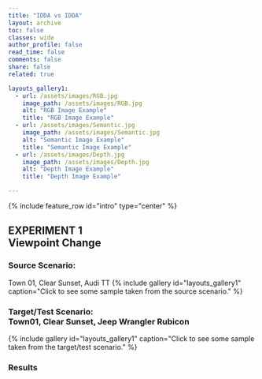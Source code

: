 ```yaml
---
title: "IDDA vs IDDA"
layout: archive
toc: false
classes: wide
author_profile: false
read_time: false
comments: false
share: false
related: true

layouts_gallery1:
  - url: /assets/images/RGB.jpg
    image_path: /assets/images/RGB.jpg
    alt: "RGB Image Example"
    title: "RGB Image Example"
  - url: /assets/images/Semantic.jpg
    image_path: /assets/images/Semantic.jpg
    alt: "Semantic Image Example"
    title: "Semantic Image Example"
  - url: /assets/images/Depth.jpg
    image_path: /assets/images/Depth.jpg
    alt: "Depth Image Example"
    title: "Depth Image Example"

---
```

{% include feature_row id="intro" type="center" %}

## EXPERIMENT 1<br>Viewpoint Change

### Source Scenario: 
Town 01, Clear Sunset, Audi TT
{% include gallery id="layouts_gallery1" caption="Click to see some sample taken from the source scenario." %}

### Target/Test Scenario:<br>Town01, Clear Sunset, Jeep Wrangler Rubicon
{% include gallery id="layouts_gallery1" caption="Click to see some sample taken from the target/test scenario." %}

### Results
